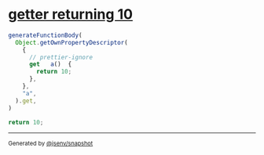 # [getter returning 10](../../function_parser.test.js#L49)

```js
generateFunctionBody(
  Object.getOwnPropertyDescriptor(
    {
      // prettier-ignore
      get   a()  {
        return 10;
      },
    },
    "a",
  ).get,
)
```

```js
return 10;
```

---

<sub>
  Generated by <a href="https://github.com/jsenv/core/tree/main/packages/tooling/snapshot">@jsenv/snapshot</a>
</sub>
